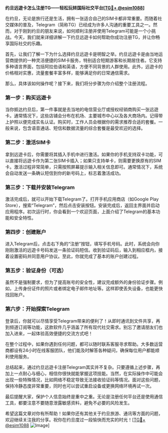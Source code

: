 **约旦远遊卡怎么注册TG——轻松玩转国际社交平台[[TG💪+ @esim1088](https://t.me/s/esim1088)]**

在约旦，无论是旅行还是生活，拥有一张适合自己的SIM卡都非常重要。而随着社交媒体的普及，Telegram（简称TG）已经成为许多人沟通的重要工具之一。然而，对于刚到约旦的朋友来说，如何顺利注册并使用Telegram可能是一个小挑战。今天，我们就来详细讲解一下约旦远遊卡如何帮助你成功注册TG，并让你畅享国际社交的乐趣。

首先，让我们了解一下为什么选择约旦远遊卡是明智之举。约旦远遊卡是由当地运营商提供的一种灵活便捷的SIM卡服务，特别适合短期游客和长期居住者。它支持多种语言界面，包括阿拉伯语和英语，方便不同背景的人群使用。此外，远遊卡的价格相对实惠，流量套餐丰富多样，能够满足你的日常通信需求。

那么，具体该如何操作呢？接下来，我们将分步骤为你介绍整个注册流程。

### 第一步：购买远遊卡

当你抵达约旦后，第一件事就是去当地的电信营业厅或授权经销商购买一张远遊卡。通常情况下，这些店铺会分布在机场、主要城市中心以及各大商场内。记得带上护照以便完成实名认证。购买时，工作人员会根据你的需求推荐合适的套餐。一般来说，包含语音通话、短信和数据流量的综合套餐是最受欢迎的选择。

### 第二步：激活SIM卡

拿到远遊卡后，你需要将其插入手机中进行激活。如果你的手机支持双卡功能，可以直接将远遊卡作为第二张SIM卡插入；如果只支持单卡，则需要更换原有的SIM卡。激活过程非常简单，只需按照屏幕提示输入相关信息即可。通常情况下，系统会自动发送一条确认短信到你的新号码上，标志着激活成功。

### 第三步：下载并安装Telegram

激活完成后，就可以开始下载Telegram了。打开手机应用商店（如Google Play Store），搜索“Telegram”，然后点击安装按钮。安装完成后，返回主界面并启动应用程序。初次运行时，你会看到一个欢迎页面，上面介绍了Telegram的基本功能和安全特性。

### 第四步：创建账户

进入Telegram后，点击右下角的“注册”按钮，填写手机号码。此时，系统会向你刚刚激活的远遊卡号码发送一条验证码短信。收到验证码后，输入到相应框内，接着设置密码并同意用户协议。至此，你就完成了基本的账户创建过程。

### 第五步：验证身份（可选）

虽然不是强制要求，但为了提高账号的安全性，建议完成额外的身份验证步骤。例如，上传身份证件的照片或者绑定电子邮件地址等。这样即使丢失设备，也能更快找回账户。

### 第六步：开始探索Telegram

登录后，你就可以尽情享受Telegram带来的便利了！从即时通讯到文件共享，再到频道订阅等功能，这款软件几乎涵盖了所有现代社交需求。别忘了邀请朋友们也加入进来，一起体验高效便捷的交流方式吧！

在整个过程中，如果你遇到任何问题，都可以随时联系客服寻求帮助。大多数运营商都设有24小时在线客服团队，他们能及时解答各种疑问，确保每位用户都能顺利使用服务。

总结起来，通过约旦远遊卡注册Telegram其实并不复杂。只要遵循上述步骤，再加上一点耐心与细心，相信你很快就能掌握这项技能。当然，在实际操作中可能会出现一些特殊情况，比如网络不稳定导致无法接收验证码等情况。面对这些问题，保持冷静态度非常重要，同时也可以尝试重启设备或更换网络环境再试一次。

最后提醒大家，保护个人信息始终是重中之重。无论是注册任何平台还是使用通信工具，都要注意不要随意泄露敏感资料，避免不必要的风险发生。

希望这篇文章对你有所帮助！如果你还有其他关于约旦旅游、通讯等方面的问题，欢迎继续关注我的分享。祝你在约旦度过一段愉快而充实的时光！[[TG💪+ @esim1088](https://t.me/s/esim1088) ![Image](https://i.postimg.cc/4NQfJmqS/Snipaste-2025-05-13-00-14-12.png)]